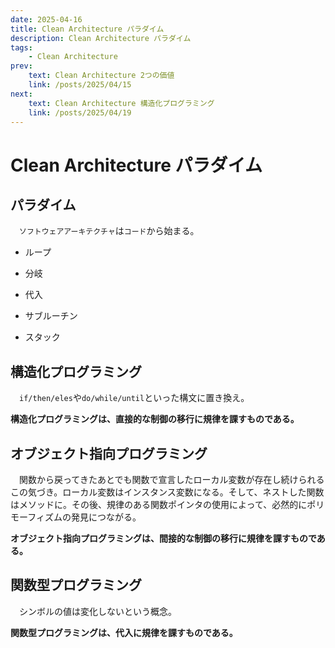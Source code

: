 ```yaml
---
date: 2025-04-16
title: Clean Architecture パラダイム
description: Clean Architecture パラダイム
tags: 
    - Clean Architecture
prev:
    text: Clean Architecture 2つの価値
    link: /posts/2025/04/15
next:
    text: Clean Architecture 構造化プログラミング
    link: /posts/2025/04/19
---
```


# Clean Architecture パラダイム

## パラダイム

&emsp;`ソフトウェアアーキテクチャ`は`コード`から始まる。

* ループ

* 分岐

* 代入

* サブルーチン

* スタック

## 構造化プログラミング

&emsp;`if/then/eles`や`do/while/until`といった構文に置き換え。

**構造化プログラミングは、直接的な制御の移行に規律を課すものである。**

## オブジェクト指向プログラミング

&emsp;関数から戻ってきたあとでも関数で宣言したローカル変数が存在し続けられるこの気づき。ローカル変数はインスタンス変数になる。そして、ネストした関数はメソッドに。その後、規律のある関数ポインタの使用によって、必然的にポリモーフィズムの発見につながる。

**オブジェクト指向プログラミングは、間接的な制御の移行に規律を課すものである。**

## 関数型プログラミング

&emsp;シンボルの値は変化しないという概念。

**関数型プログラミングは、代入に規律を課すものである。**



